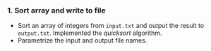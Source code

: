 ### 1. Sort array and write to file
- Sort an array of integers from `input.txt` and output the result to `output.txt`. Implemented the _quicksort_ algorithm.
- Parametrize the input and output file names.